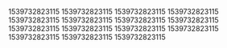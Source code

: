 1539732823115
1539732823115
1539732823115
1539732823115
1539732823115
1539732823115
1539732823115
1539732823115
1539732823115
1539732823115
1539732823115
1539732823115
1539732823115
1539732823115
1539732823115